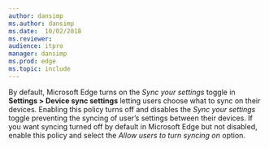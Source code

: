 ```yaml
---
author: dansimp
ms.author: dansimp
ms.date:  10/02/2018
ms.reviewer:
audience: itpro
manager: dansimp
ms.prod: edge
ms.topic: include
---
```


By default, Microsoft Edge turns on the _Sync your settings_ toggle in **Settings > Device sync settings** letting users choose what to sync on their devices. Enabling this policy turns off and disables the _Sync your settings_ toggle preventing the syncing of user’s settings between their devices. If you want syncing turned off by default in Microsoft Edge but not disabled, enable this policy and select the _Allow users to turn syncing on_ option.
